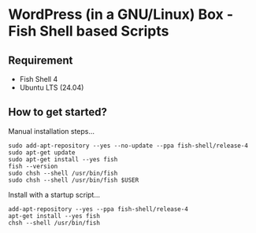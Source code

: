 # WordPress (in a GNU/Linux) Box - Fish Shell based Scripts

## Requirement

* Fish Shell 4
* Ubuntu LTS (24.04)

## How to get started?

Manual installation steps...

```
sudo add-apt-repository --yes --no-update --ppa fish-shell/release-4
sudo apt-get update
sudo apt-get install --yes fish
fish --version
sudo chsh --shell /usr/bin/fish
sudo chsh --shell /usr/bin/fish $USER
```

Install with a startup script...

```
add-apt-repository --yes --ppa fish-shell/release-4
apt-get install --yes fish
chsh --shell /usr/bin/fish
```
